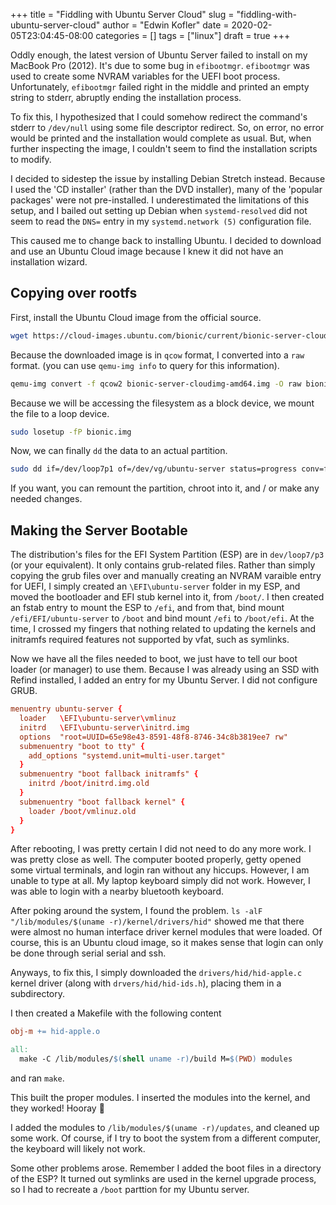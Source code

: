 +++
title = "Fiddling with Ubuntu Server Cloud"
slug = "fiddling-with-ubuntu-server-cloud"
author = "Edwin Kofler"
date = 2020-02-05T23:04:45-08:00
categories = []
tags = ["linux"]
draft = true
+++

Oddly enough, the latest version of Ubuntu Server failed to install on my MacBook Pro (2012). It's due to some bug in `efibootmgr`. `efibootmgr` was used to create some NVRAM variables for the UEFI boot process. Unfortunately, `efibootmgr` failed right in the middle and printed an empty string to stderr, abruptly ending the installation process.

To fix this, I hypothesized that I could somehow redirect the command's stderr to `/dev/null` using some file descriptor redirect. So, on error, no error would be printed and the installation would complete as usual. But, when further inspecting the image, I couldn't seem to find the installation scripts to modify.

I decided to sidestep the issue by installing Debian Stretch instead. Because I used the 'CD installer' (rather than the DVD installer), many of the 'popular packages' were not pre-installed. I underestimated the limitations of this setup, and I bailed out setting up Debian when `systemd-resolved` did not seem to read the `DNS=` entry in my `systemd.network (5)` configuration file.

This caused me to change back to installing Ubuntu. I decided to download and use an Ubuntu Cloud image because I knew it did not have an installation wizard.

## Copying over rootfs

First, install the Ubuntu Cloud image from the official source.

```sh
wget https://cloud-images.ubuntu.com/bionic/current/bionic-server-cloudimg-amd64.img
```

Because the downloaded image is in `qcow` format, I converted into a `raw` format. (you can use `qemu-img info` to query for this information).

```sh
qemu-img convert -f qcow2 bionic-server-cloudimg-amd64.img -O raw bionic.img -p
```

Because we will be accessing the filesystem as a block device, we mount the file to a loop device.

```sh
sudo losetup -fP bionic.img
```

Now, we can finally `dd` the data to an actual partition.

```sh
sudo dd if=/dev/loop7p1 of=/dev/vg/ubuntu-server status=progress conv=fsync bs=2048
```

If you want, you can remount the partition, chroot into it, and / or make any needed changes.

## Making the Server Bootable

The distribution's files for the EFI System Partition (ESP) are in `dev/loop7/p3` (or your equivalent). It only contains grub-related files. Rather than simply copying the grub files over and manually creating an NVRAM varaible entry for UEFI, I simply created an `\EFI\ubuntu-server` folder in my ESP, and moved the bootloader and EFI stub kernel into it, from `/boot/`. I then created an fstab entry to mount the ESP to `/efi`, and from that, bind mount `/efi/EFI/ubuntu-server` to `/boot` and bind mount `/efi` to `/boot/efi`. At the time, I crossed my fingers that nothing related to updating the kernels and initramfs required features not supported by vfat, such as symlinks.

Now we have all the files needed to boot, we just have to tell our boot loader (or manager) to use them. Because I was already using an SSD with Refind installed, I added an entry for my Ubuntu Server. I did not configure GRUB.

```conf
menuentry ubuntu-server {
  loader   \EFI\ubuntu-server\vmlinuz
  initrd   \EFI\ubuntu-server\initrd.img
  options  "root=UUID=65e98e43-8591-48f8-8746-34c8b3819ee7 rw"
  submenuentry "boot to tty" {
    add_options "systemd.unit=multi-user.target"
  }
  submenuentry "boot fallback initramfs" {
    initrd /boot/initrd.img.old
  }
  submenuentry "boot fallback kernel" {
    loader /boot/vmlinuz.old
  }
}
```

After rebooting, I was pretty certain I did not need to do any more work. I was pretty close as well. The computer booted properly, getty opened some virtual terminals, and login ran without any hiccups. However, I am unable to type at all. My laptop keyboard simply did not work. However, I was able to login with a nearby bluetooth keyboard.

After poking around the system, I found the problem. `ls -alF "/lib/modules/$(uname -r)/kernel/drivers/hid"` showed me that there were almost no human interface driver kernel modules that were loaded. Of course, this is an Ubuntu cloud image, so it makes sense that login can only be done through serial serial and ssh.

Anyways, to fix this, I simply downloaded the `drivers/hid/hid-apple.c` kernel driver (along with `drvers/hid/hid-ids.h`), placing them in a subdirectory.

I then created a Makefile with the following content

```makefile
obj-m += hid-apple.o

all:
  make -C /lib/modules/$(shell uname -r)/build M=$(PWD) modules
```

and ran `make`.

This built the proper modules. I inserted the modules into the kernel, and they worked! Hooray :tada:

I added the modules to `/lib/modules/$(uname -r)/updates`, and cleaned up some work. Of course, if I try to boot the system from a different computer, the keyboard will likely not work.

Some other problems arose. Remember I added the boot files in a directory of the ESP? It turned out symlinks are used in the kernel upgrade process, so I had to recreate a `/boot` parttion for my Ubuntu server.
